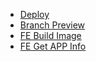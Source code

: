 * [Deploy](/deploy)
* [Branch Preview](/branch-preview)
* [FE Build Image](/fe-build-image)
* [FE Get APP Info](/fe-get-app-info)
